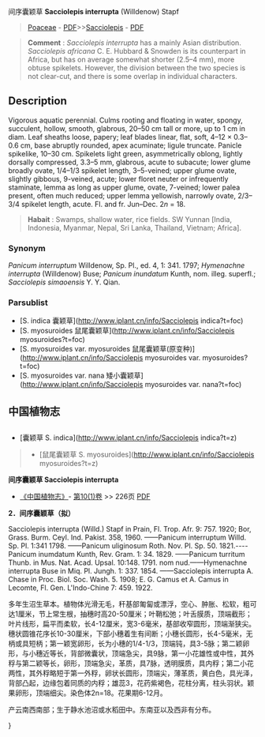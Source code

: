 间序囊颖草 **Sacciolepis interrupta** (Willdenow) Stapf

> [Poaceae](http://www.iplant.cn/info/Poaceae?t=foc) - [PDF](http://www.iplant.cn/foc/pdf/Poaceae.pdf)>>[Sacciolepis](http://www.iplant.cn/info/Sacciolepis?t=foc) - [PDF](http://www.iplant.cn/foc/pdf/Sacciolepis.pdf)

> **Comment** : 
> *Sacciolepis interrupta* has a mainly Asian distribution. *Sacciolepis africana* C. E. Hubbard & Snowden is its counterpart in Africa, but has on average somewhat shorter (2.5–4 mm), more obtuse spikelets. However, the division between the two species is not clear-cut, and there is some overlap in individual characters.

## Description

Vigorous aquatic perennial. Culms rooting and floating in water, spongy, succulent, hollow, smooth, glabrous, 20–50 cm tall or more, up to 1 cm in diam. Leaf sheaths loose, papery; leaf blades linear, flat, soft, 4–12 × 0.3–0.6 cm, base abruptly rounded, apex acuminate; ligule truncate. Panicle spikelike, 10–30 cm. Spikelets light green, asymmetrically oblong, lightly dorsally compressed, 3.3–5 mm, glabrous, acute to subacute; lower glume broadly ovate, 1/4–1/3 spikelet length, 3–5-veined; upper glume ovate, slightly gibbous, 9-veined, acute; lower floret neuter or infrequently staminate, lemma as long as upper glume, ovate, 7-veined; lower palea present, often much reduced; upper lemma yellowish, narrowly ovate, 2/3–3/4 spikelet length, acute. Fl. and fr. Jun–Dec. 2*n* = 18.

> **Habait** : 
> Swamps, shallow water, rice fields. SW Yunnan [India, Indonesia, Myanmar, Nepal, Sri Lanka, Thailand, Vietnam; Africa].

### Synonym
*Panicum interruptum* Willdenow, Sp. Pl., ed. 4, 1: 341. 1797; *Hymenachne interrupta* (Willdenow) Buse; *Panicum* *inundatum* Kunth, nom. illeg. superfl.; *Sacciolepis simaoensis* Y. Y. Qian.

### Parsublist

* [S.  indica  囊颖草](http://www.iplant.cn/info/Sacciolepis indica?t=foc)
* [S.  myosuroides  鼠尾囊颖草](http://www.iplant.cn/info/Sacciolepis myosuroides?t=foc)
* [S.  myosuroides var. myosuroides  鼠尾囊颖草(原变种)](http://www.iplant.cn/info/Sacciolepis myosuroides var. myosuroides?t=foc)
* [S.  myosuroides var. nana  矮小囊颖草](http://www.iplant.cn/info/Sacciolepis myosuroides var. nana?t=foc)

## 中国植物志

## 
* [囊颖草  S.  indica](http://www.iplant.cn/info/Sacciolepis indica?t=z)
> * [鼠尾囊颖草  S.  myosuroides](http://www.iplant.cn/info/Sacciolepis myosuroides?t=z)

**间序囊颖草 Sacciolepis interrupta**

* [《中国植物志》](http://www.iplant.cn/frps)- [第10(1)卷](http://www.iplant.cn/frps/vol/10(1)) >> 226页 [PDF](http://www.iplant.cn/frps/pdf/10(1)/226.pdf)

**2．间序囊颖草（拟）**

Sacciolepis interrupta (Willd.) Stapf in Prain, Fl. Trop. Afr. 9: 757. 1920; Bor, Grass. Burm. Ceyl. Ind. Pakist. 358, 1960. ——Panicum interruptum Willd. Sp. Pl. 1:341 1798. ——Panicum uliginosum Roth. Nov. Pl. Sp. 50. 1821.----Panicum inumdatum Kunth, Rev. Gram. 1: 34. 1829. ——Panicum turritum Thunb. in Mus. Nat. Acad. Upsal. 10:148. 1791. nom nud.——Hymenachne interrupta Buse in Miq. Pl. Jungh. 1: 337. 1854. ——Sacciolepis interrupta A. Chase in Proc. Biol. Soc. Wash. 5. 1908; E. G. Camus et A. Camus in Lecomte, Fl. Gen. L'Indo-Chine 7: 459. 1922.

多年生沼生草本。植物体光滑无毛，秆基部匍匐或漂浮，空心、肿胀、松软，粗可达1厘米，节上常生根，抽穗时高20-50厘米；叶鞘松弛；叶舌膜质，顶端截形；叶片线形，扁平而柔软，长4-12厘米，宽3-6毫米，基部收窄圆形，顶端渐狭尖。穗状圆锥花序长10-30厘米，下部小穗着生有间断；小穗长圆形，长4-5毫米，无柄或具短柄；第一颖宽卵形，长为小穗的1/4-1/3，顶端钝，具3-5脉；第二颖卵形，与小穗近等长，背部微囊状，顶端急尖，具9脉，第一小花雄性或中性，其外稃与第二颖等长，卵形，顶端急尖，革质，具7脉，透明膜质，具内稃；第二小花两性，其外稃略短于第一外稃，卵状长圆形，顶端尖，薄革质，黄白色，具光泽，背部凸起，边缘包着同质的内稃；雄蕊3，花药紫褐色，花柱分离，柱头羽状。颖果卵形，顶端细尖。染色体2n=18。花果期6-12月。

产云南西南部；生于静水池沼或水稻田中。东南亚以及西非有分布。

}